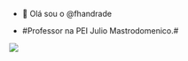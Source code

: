 - 👋 Olá sou o @fhandrade

- #Professor na PEI Julio Mastrodomenico.#

  
![](https://media1.tenor.com/m/_8YnvM7uBI4AAAAC/the-construction-is-here-inside-out-2.gif)
